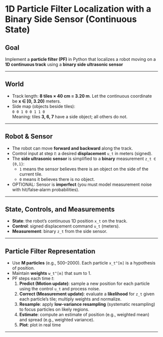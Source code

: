 # 1D Particle Filter Localization with a Binary Side Sensor (Continuous State)

## Goal
Implement a **particle filter (PF)** in Python that localizes a robot moving on a **1D continuous track** using a **binary side ultrasonic sensor** 

---

## World
- Track length: **8 tiles × 40 cm = 3.20 m**. Let the continuous coordinate be **x ∈ [0, 3.20)** meters.
- Side map (objects beside tiles):  
  `0 0 1 0 0 1 1 0`  
  Meaning: tiles **3, 6, 7** have a side object; all others do not.

---

## Robot & Sensor
- The robot can move **forward and backward** along the track.
- Control input at step *t*: a desired **displacement** `u_t` in meters (signed).
- The **side ultrasonic sensor** is simplified to a **binary** measurement `z_t ∈ {0,1}`:
  - `1` means the sensor believes there is an object on the side of the current tile.
  - `0` means it believes there is no object.
- OPTIONAL: Sensor is **imperfect** (you must model measurement noise with hit/false‑alarm probabilities).

---

## State, Controls, and Measurements
- **State**: the robot’s continuous 1D position `x_t` on the track.
- **Control**: signed displacement command `u_t` (meters).
- **Measurement**: binary `z_t` from the side sensor.

---

## Particle Filter Representation
- Use **M particles** (e.g., 500–2000). Each particle `x_t^[m]` is a hypothesis of position.
- Maintain **weights** `w_t^[m]` that sum to 1.
- PF steps each time *t*:
  1. **Predict (Motion update)**: sample a new position for each particle using the control `u_t` and process noise.
  2. **Correct (Measurement update)**: evaluate a **likelihood** for `z_t` given each particle’s tile; multiply weights and normalize.
  3. **Resample**: apply **low‑variance resampling** (systematic resampling) to focus particles on likely regions.
  4. **Estimate**: compute an estimate of position (e.g., weighted mean) and spread (e.g., weighted variance).
  5. **Plot**: plot in real time

---



